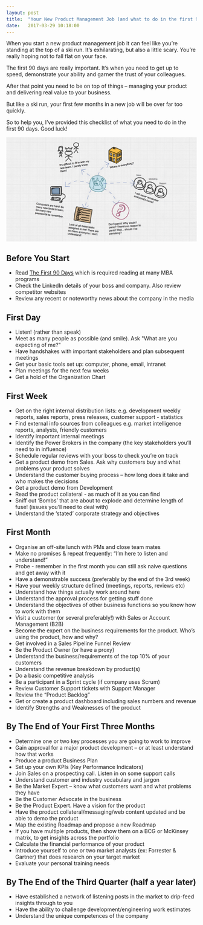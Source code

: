 ```yaml
---
layout: post
title:  "Your New Product Management Job (and what to do in the first 90 days)"
date:   2017-03-29 10:18:00
---
```


When you start a new product management job it can feel like you’re standing at the top of a ski run. It’s exhilarating, but also a little scary. You’re really hoping not to fall flat on your face.

The first 90 days are really important. It’s when you need to get up to speed, demonstrate your ability and garner the trust of your colleagues.

After that point you need to be on top of things – managing your product and delivering real value to your business.

But like a ski run, your first few months in a new job will be over far too quickly.

So to help you, I’ve provided this checklist of what you need to do in the first 90 days. Good luck!


![New PMC](/assets/images/articles/new-PM-job.png)

<!--more-->

## Before You Start

- Read [The First 90 Days](https://www.amazon.com/First-90-Days-Strategies-Expanded/dp/1422188612/ref=sr_1_1?ie=UTF8&qid=1492131694&sr=8-1&keywords=The+First+90+Days%2C+Updated+and+Expanded%3A+Proven+Strategies+for+Getting+Up) which is required reading at many MBA programs
- Check the LinkedIn details of your boss and company. Also review competitor websites
- Review any recent or noteworthy news about the company in the media

## First Day

- Listen! (rather than speak)
- Meet as many people as possible (and smile). Ask "What are you expecting of me?"
- Have handshakes with important stakeholders and plan subsequent meetings
- Get your basic tools set up: computer, phone, email, intranet 
- Plan meetings for the next few weeks
- Get a hold of the Organization Chart


## First Week

- Get on the right internal distribution lists: e.g. development weekly reports, sales reports, press releases, customer support - statistics
- Find external info sources from colleagues e.g. market intelligence reports, analysts, friendly customers
- Identify important internal meetings
- Identify the Power Brokers in the company (the key stakeholders you’ll need to in influence)
- Schedule regular reviews with your boss to check you’re on track
- Get a product demo from Sales. Ask why customers buy and what problems your product solves
- Understand the customer buying process – how long does it take and who makes the decisions
- Get a product demo from Development
- Read the product collateral - as much of it as you can find
- Sniff out ‘Bombs’ that are about to explode and determine length of fuse! (issues you’ll need to deal with)
- Understand the ‘stated’ corporate strategy and objectives

## First Month

- Organise an off-site lunch with PMs and close team mates
- Make no promises & repeat frequently: “I’m here to listen and understand!”
- Probe - remember in the first month you can still ask naive questions and get away with it
- Have a demonstrable success (preferably by the end of the 3rd week)
- Have your weekly structure defined (meetings, reports, reviews etc)
- Understand how things actually work around here
- Understand the approval process for getting stuff done
- Understand the objectives of other business functions so you know how to work with them
- Visit a customer (or several preferably!) with Sales or Account Management (B2B)
- Become the expert on the business requirements for the product. Who’s using the product, how and why?
- Get involved in a Sales Pipeline Funnel Review 
- Be the Product Owner (or have a proxy)
- Understand the business/requirements of the top 10% of your customers
- Understand the revenue breakdown by product(s) 
- Do a basic competitive analysis
- Be a participant in a Sprint cycle (if company uses Scrum)
- Review Customer Support tickets with Support Manager
- Review the “Product Backlog”
- Get or create a product dashboard including sales numbers and revenue
- Identify Strengths and Weaknesses of the product

## By The End of Your First Three Months

- Determine one or two key processes you are going to work to improve
- Gain approval for a major product development – or at least understand how that works
- Produce a product Business Plan
- Set up your own KPIs (Key Performance Indicators)
- Join Sales on a prospecting call. Listen in on some support calls
- Understand customer and industry vocabulary and jargon
- Be the Market Expert – know what customers want and what problems they have
- Be the Customer Advocate in the business
- Be the Product Expert. Have a vision for the product
- Have the product collateral/messaging/web content updated and be able to demo the product
- Map the existing Roadmap and propose a new Roadmap
- If you have multiple products, then show them on a BCG or McKinsey matrix, to get insights across the portfolio
- Calculate the financial performance of your product
- Introduce yourself to one or two market analysts (ex: Forrester & Gartner) that does research on your target market  
- Evaluate your personal training needs

## By The End of the Third Quarter (half a year later)

- Have established a network of listening posts in the market to drip-feed insights through to you
- Have the ability to challenge development/engineering work estimates 
- Understand the unique competences of the company

